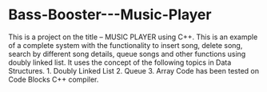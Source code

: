 # Bass-Booster---Music-Player

This is a project on the title – MUSIC PLAYER using C++.
This is an example of a complete system with the functionality to insert song, delete song, search by different song details, queue songs and other functions using doubly linked list.
It uses the concept of the following topics in Data Structures.
	1. Doubly Linked List
	2. Queue
	3. Array
Code has been tested on Code Blocks C++ compiler.

